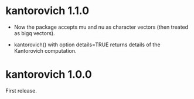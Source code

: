 # kantorovich 1.1.0

* Now the package accepts mu and nu as character vectors (then treated as bigq vectors).

* kantorovich() with option details=TRUE returns details of the Kantorovich computation.

# kantorovich 1.0.0

First release.


